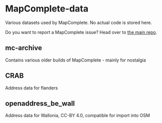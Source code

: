 # MapComplete-data

Various datasets used by MapComplete. No actual code is stored here.

Do you want to report a MapComplete issue? Head over to [the main repo](https://github.com/pietervdvn/MapComplete).


## mc-archive

Contains various older builds of MapComplete - mainly for nostalgia

## CRAB

Address data for flanders

## openaddress_be_wall

Address data for Wallonia, CC-BY 4.0, compatible for import into OSM

